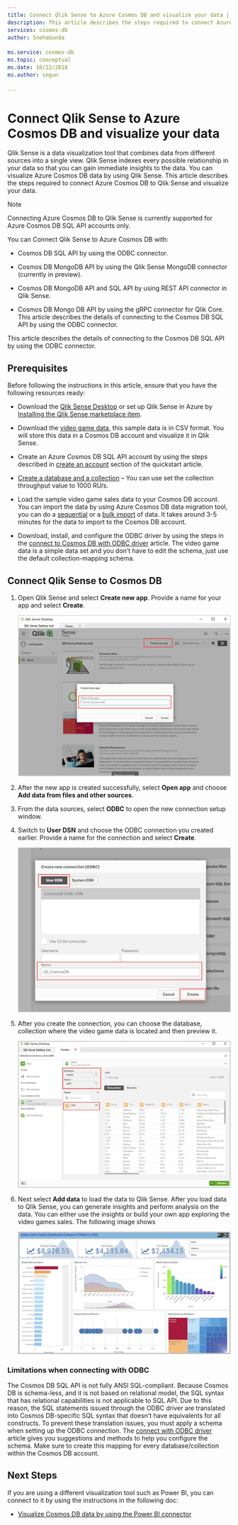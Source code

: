 ```yaml
---
title: Connect Qlik Sense to Azure Cosmos DB and visualize your data | Microsoft Docs
description: This article describes the steps required to connect Azure Cosmos DB to Qlik Sense and visualize your data. 
services: cosmos-db
author: SnehaGunda

ms.service: cosmos-db
ms.topic: conceptual
ms.date: 10/22/2018
ms.author: sngun

---
```


# Connect Qlik Sense to Azure Cosmos DB and visualize your data

Qlik Sense is a data visualization tool that combines data from different sources into a single view. Qlik Sense indexes every possible relationship in your data so that you can gain immediate insights to the data. You can visualize Azure Cosmos DB data by using Qlik Sense. This article describes the steps required to connect Azure Cosmos DB to Qlik Sense and visualize your data. 

> [!NOTE]
> Connecting Azure Cosmos DB to Qlik Sense is currently supported for Azure Cosmos DB SQL API accounts only.

You can Connect Qlik Sense to Azure Cosmos DB with:

* Cosmos DB SQL API by using the ODBC connector.

* Cosmos DB MongoDB API by using the Qlik Sense MongoDB connector (currently in preview).

* Cosmos DB MongoDB API and SQL API by using REST API connector in Qlik Sense.

* Cosmos DB Mongo DB API by using the gRPC connector for Qlik Core.
This article describes the details of connecting to the Cosmos DB SQL API by using the ODBC connector.

This article describes the details of connecting to the Cosmos DB SQL API by using the ODBC connector.

## Prerequisites

Before following the instructions in this article, ensure that you have the following resources ready:

* Download the [Qlik Sense Desktop](https://www.qlik.com/us/try-or-buy/download-qlik-sense) or set up Qlik Sense in Azure by [Installing the Qlik Sense marketplace item](https://azuremarketplace.microsoft.com/marketplace/apps/qlik.qlik-sense).

* Download the [video game data](https://www.kaggle.com/gregorut/videogamesales), this sample data is in CSV format. You will store this data in a Cosmos DB account and visualize it in Qlik Sense.

* Create an Azure Cosmos DB SQL API account by using the steps described in [create an account](create-sql-api-dotnet.md#create-a-database-account) section of the quickstart article.

* [Create a database and a collection](create-sql-api-dotnet.md#add-a-collection) – You can use set the collection throughput value to 1000 RU/s. 

* Load the sample video game sales data to your Cosmos DB account. You can import the data by using Azure Cosmos DB data migration tool, you can do a [sequential](import-data.md#SQLSeqTarget) or a [bulk import](import-data.md#SQLBulkTarget) of data. It takes around 3-5 minutes for the data to import to the Cosmos DB account.

* Download, install, and configure the ODBC driver by using the steps in the [connect to Cosmos DB with ODBC driver](odbc-driver.md) article. The video game data is a simple data set and you don’t have to edit the schema, just use the default collection-mapping schema.

## Connect Qlik Sense to Cosmos DB

1. Open Qlik Sense and select **Create new app**. Provide a name for your app and select **Create**.

   ![Create a new Qlik Sense app](./media/visualize-qlik-sense/create-new-qlik-sense-app.png)

2. After the new app is created successfully, select **Open app** and choose **Add data from files and other sources**. 

3. From the data sources, select **ODBC** to open the new connection setup window. 

4. Switch to **User DSN** and choose the ODBC connection you created earlier. Provide a name for the connection and select **Create**. 

   ![Create a new connection](./media/visualize-qlik-sense/create-new-connection.png)

5. After you create the connection, you can choose the database, collection where the video game data is located and then preview it.

   ![Choose the database and collection](./media/visualize-qlik-sense/choose-database-and-collection.png) 

6. Next select **Add data** to load the data to Qlik Sense. After you load data to Qlik Sense, you can generate insights and perform analysis on the data. You can either use the insights or build your own app exploring the video games sales. The following image shows 

   ![Visualize data](./media/visualize-qlik-sense/visualize-data.png)

### Limitations when connecting with ODBC 

The Cosmos DB SQL API is not fully ANSI SQL-compliant. Because Cosmos DB is schema-less, and it is not based on relational model, the SQL syntax that has relational capabilities is not applicable to SQL API. Due to this reason, the SQL statements issued through the ODBC driver are translated into Cosmos DB-specific SQL syntax that doesn’t have equivalents for all constructs. To prevent these translation issues, you must apply a schema when setting up the ODBC connection. The [connect with ODBC driver](odbc-driver.md) article gives you suggestions and methods to help you configure the schema. Make sure to create this mapping for every database/collection within the Cosmos DB account.

## Next Steps

If you are using a different visualization tool such as Power BI, you can connect to it by using the instructions in the following doc:

* [Visualize Cosmos DB data by using the Power BI connector](powerbi-visualize.md)

